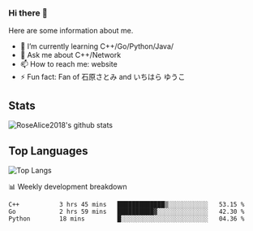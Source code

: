 ### Hi there 👋


<!-- **RoseAlice2018/RoseAlice2018** is a ✨ _special_ ✨ repository because its `README.md` (this file) appears on your GitHub profile. -->

Here are some information about me.

- 🌱 I’m currently learning C++/Go/Python/Java/
- 💬 Ask me about C++/Network
- 📫 How to reach me: website
- ⚡ Fun fact: Fan of 石原さとみ and いちはら ゆうこ


## Stats
![RoseAlice2018's github stats](https://github-readme-stats.vercel.app/api?username=RoseAlice2018&theme=tokyonight)

## Top Languages
![Top Langs](https://github-readme-stats.vercel.app/api/top-langs/?username=RoseAlice2018&layout=compact&theme=tokyonight)

📊 Weekly development breakdown
<!--START_SECTION:waka-->
```text
C++           3 hrs 45 mins   █████████████▒░░░░░░░░░░░   53.15 % 
Go            2 hrs 59 mins   ██████████▓░░░░░░░░░░░░░░   42.30 % 
Python        18 mins         █░░░░░░░░░░░░░░░░░░░░░░░░   04.36 % 
```
<!--END_SECTION:waka-->
